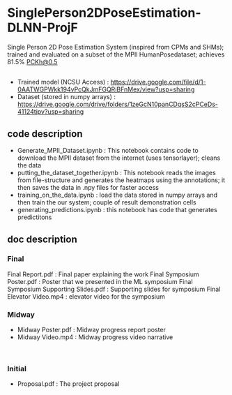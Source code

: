 # SinglePerson2DPoseEstimation-DLNN-ProjF
Single Person 2D Pose Estimation System (inspired from CPMs and SHMs); trained and evaluated on a subset of the MPII HumanPosedataset; achieves 81.5% PCKh@0.5 

##
* Trained model (NCSU Access) : https://drive.google.com/file/d/1-0AATWGPWkk194vPcQkJmFGQRiBFnMex/view?usp=sharing
* Dataset (stored in numpy arrays) : https://drive.google.com/drive/folders/1zeGcN10panCDqsS2cPCeDs-41124tipv?usp=sharing

## code description
* Generate_MPII_Dataset.ipynb : This notebook contains code to download the MPII dataset from the internet (uses tensorlayer); cleans the data
* putting_the_dataset_together.ipynb : This notebook reads the images from file-structure and generates the heatmaps using the annotations; it then saves the data in .npy files for faster access
* training_on_the_data.ipynb : load the data stored in numpy arrays and then train the our system; couple of result demonstration cells
* generating_predictions.ipynb : this notebook has code that generates predictitons

## doc description

### Final
Final Report.pdf : Final paper explaining the work
Final Symposium Poster.pdf : Poster that we presented in the ML symposium 
Final Symposium Supporting Slides.pdf : Supporting slides for symposium
Final Elevator Video.mp4 : elevator video for the symposium
<br/>

### Midway
* Midway Poster.pdf : Midway progress report poster
* Midway Video.mp4 : Midway progress video narrative
<br/>

### Initial
* Proposal.pdf : The project proposal
